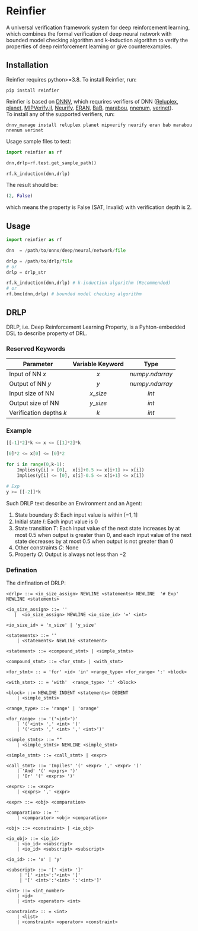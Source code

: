 # Reinfier
A universal verification framework system for deep reinforcement learning, which combines the formal verification of deep neural network with bounded model checking algorithm and k-induction algorithm to verify the properties of deep reinforcement learning or give counterexamples.
## Installation
Reinfier requires python>=3.8. To install Reinfier, run:  
```shell
pip install reinfier
```
Reinfier is based on [DNNV](https://github.com/dlshriver/dnnv), which requrires verifiers of DNN ([Reluplex](https://github.com/guykatzz/ReluplexCav2017), [planet](https://github.com/progirep/planet), [MIPVerify.jl](https://github.com/vtjeng/MIPVerify.jl), [Neurify](https://github.com/tcwangshiqi-columbia/Neurify), [ERAN](https://github.com/eth-sri/eran), [BaB](https://github.com/oval-group/PLNN-verification), [marabou](https://github.com/NeuralNetworkVerification/Marabou), [nnenum](https://github.com/stanleybak/nnenum), [verinet](https://vas.doc.ic.ac.uk/software/neural/)).  
To install any of the supported verifiers, run:
```shell
dnnv_manage install reluplex planet mipverify neurify eran bab marabou nnenum verinet
```

Usage sample files to test:  
```python
import reinfier as rf

dnn,drlp=rf.test.get_sample_path()

rf.k_induction(dnn,drlp)
```
The result should be:
```python
(2, False)
```
which means the property is False (SAT, Invalid) with verification depth is 2.

## Usage
```python
import reinfier as rf

dnn  = /path/to/onnx/deep/neural/network/file

drlp = /path/to/drlp/file
# or
drlp = drlp_str

rf.k_induction(dnn,drlp) # k-induction algorithm (Recommended)
# or
rf.bmc(dnn,drlp) # bounded model checking algorithm
```

## DRLP
DRLP, i.e. Deep Reinforcement Learning Property, is a Pyhton-embedded DSL to describe property of DRL.
### Reserved Keywords
| Parameter                | Variable Keyword |       Type      |
|--------------------------|:----------------:|:---------------:|
| Input of NN $x$          |        $x$       | $numpy.ndarray$ |
| Output of NN $y$         |        $y$       | $numpy.ndarray$ |
| Input size of NN         |     $x\_size$    |      $int$      |
| Output size of NN        |     $y\_size$    |      $int$      |
| Verification depths $k$  |        $k$       |      $int$      |
### Example
```python
[[-1]*2]*k <= x <= [[1]*2]*k

[0]*2 <= x[0] <= [0]*2

for i in range(0,k-1):
    Implies(y[i] > [0],  x[i]+0.5 >= x[i+1] >= x[i])
    Implies(y[i] <= [0], x[i]-0.5 <= x[i+1] <= x[i])

# Exp
y >= [[-2]]*k
```
Such DRLP text describe an Environment and an Agent:  
1. State boundary 𝑆: Each input value is within $[−1,1]$  
2. Initial state 𝐼: Each input value is $0$  
3. State transition 𝑇: Each input value of the next state increases by at most $0.5$ when output is greater than $0$, and each input value of the next state decreases by at most $0.5$ when output is not greater than $0$
4. Other constraints 𝐶: None
5. Property 𝑄: Output is always not less than $-2$ 

### Defination

The dinfination of DRLP:  
```BNF
<drlp> ::= <io_size_assign> NEWLINE <statements> NEWLINE  '# Exp' NEWLINE <statements>

<io_size_assign> ::= ''
   |  <io_size_assign> NEWLINE <io_size_id> '=' <int>
   
<io_size_id> = 'x_size' | 'y_size'

<statements> ::= ''
    | <statements> NEWLINE <statement>

<statement> ::= <compound_stmt> | <simple_stmts>

<compound_stmt> ::= <for_stmt> | <with_stmt>

<for_stmt> :: = 'for' <id> 'in' <range_type> <for_range> ':' <block>

<with_stmt> :: = 'with'  <range_type> ':' <block>

<block> ::= NEWLINE INDENT <statements> DEDENT
    | <simple_stmts>

<range_type> ::= 'range' | 'orange'

<for_range> ::= '('<int>')'
    | '('<int> ',' <int> ')'
    | '('<int> ',' <int> ',' <int>')'

<simple_stmts> ::= ""
    | <simple_stmts> NEWLINE <simple_stmt>

<simple_stmt> ::= <call_stmt> | <expr>

<call_stmt> ::= 'Impiles' '(' <expr> ',' <expr> ')'
    | 'And' '(' <exprs> ')'
    | 'Or' '(' <exprs> ')'

<exprs> ::= <expr> 
    | <exprs> ',' <expr>

<expr> ::= <obj> <comparation>

<comparation> ::= '' 
    | <comparator> <obj> <comparation>

<obj> ::= <constraint> | <io_obj>

<io_obj> ::= <io_id> 
    | <io_id> <subscript>
    | <io_id> <subscript> <subscript>
    
<io_id> ::= 'x' | 'y'

<subscript> ::= '[' <int> ']'
     | '[' <int>':'<int> ']'
     | '[' <int>':'<int> ':'<int>']'

<int> ::= <int_number> 
    | <id> 
    | <int> <operator> <int>

<constraint> :: = <int> 
    | <list>
    | <constraint> <operator> <constraint>

```